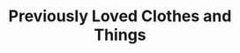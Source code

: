 ---
title: "Previously Loved Clothes and Things"
url: /saint-johns/previously-loved-clothes-and-things/
shop: clothes
---